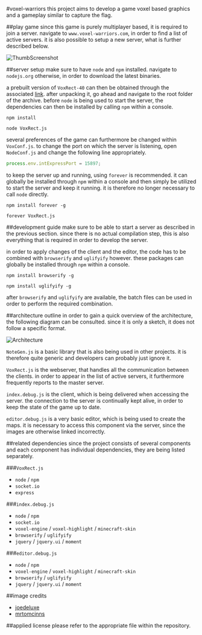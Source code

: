 #voxel-warriors
this project aims to develop a game voxel based graphics and a gameplay similar to capture the flag.

##play game
since this game is purely multiplayer based, it is required to join a server. navigate to `www.voxel-warriors.com`, in order to find a list of active servers. it is also possible to setup a new server, what is further described below.

![ThumbScreenshot](http://dhiont4yb3hlc.cloudfront.net/VoxRect/ThumbScreenshot.png)

##server setup
make sure to have `node` and `npm` installed. navigate to `nodejs.org` otherwise, in order to download the latest binaries.

a prebuilt version of `VoxRect-40` can then be obtained through the associated [link](dhiont4yb3hlc.cloudfront.net/VoxRect/VoxRect-40.zip). after unpacking it, go ahead and navigate to the root folder of the archive. before `node` is being used to start the server, the dependencies can then be installed by calling `npm` within a console.

```
npm install
```

```
node VoxRect.js
```

several preferences of the game can furthermore be changed within `VoxConf.js`. to change the port on which the server is listening, open `NodeConf.js` and change the following line appropriately.

```javascript
process.env.intExpressPort = 15897;
```

to keep the server up and running, using `forever` is recommended. it can globally be installed through `npm` within a console and then simply be utilized to start the server and keep it running. it is therefore no longer necessary to call `node` directly.

```
npm install forever -g
```

```
forever VoxRect.js
```

##development guide
make sure to be able to start a server as described in the previous section. since there is no actual compilation step, this is also everything that is required in order to develop the server.

in order to apply changes of the client and the editor, the code has to be combined with `browserify` and `uglifyify` however. these packages can globally be installed through `npm` within a console.

```
npm install browserify -g
```

```
npm install uglifyify -g
```

after `browserify` and `uglifyify` are available, the batch files can be used in order to perform the required combination.

##architecture outline
in order to gain a quick overview of the architecture, the following diagram can be consulted. since it is only a sketch, it does not follow a specific format.

![Architecture](http://dhiont4yb3hlc.cloudfront.net/VoxRect/Architecture.png)

`NoteGen.js` is a basic library that is also being used in other projects. it is therefore quite generic and developers can probably just ignore it.

`VoxRect.js` is the webserver, that handles all the communication between the clients. in order to appear in the list of active servers, it furthermore frequently reports to the master server.

`index.debug.js` is the client, which is being delivered when accessing the server. the connection to the server is continually kept alive, in order to keep the state of the game up to date.

`editor.debug.js` is a very basic editor, which is being used to create the maps. it is necessary to access this component via the server, since the images are otherwise linked incorrectly.

##related dependencies
since the project consists of several components and each component has individual dependencies, they are being listed separately.

###`VoxRect.js`
* `node` / `npm`
* `socket.io`
* `express`

###`index.debug.js`
* `node` / `npm`
* `socket.io`
* `voxel-engine` / `voxel-highlight` / `minecraft-skin`
* `browserify` / `uglifyify`
* `jquery` / `jquery.ui` / `moment`

###`editor.debug.js`
* `node` / `npm`
* `voxel-engine` / `voxel-highlight` / `minecraft-skin`
* `browserify` / `uglifyify`
* `jquery` / `jquery.ui` / `moment`

##image credits
* [joedeluxe](http://www.minecraftforum.net/forums/mapping-and-modding/resource-packs/1244027-64x-1-7-2-traditional-beauty/)
* [mrtomcinns](http://www.minecraftskins.com/skin/3371575/slime-warrior/)

##applied license
please refer to the appropriate file within the repository.
